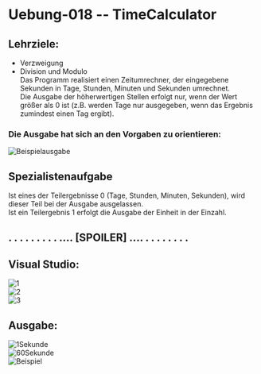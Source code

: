 # Uebung-018  --  TimeCalculator

## Lehrziele:  
 - Verzweigung  
 - Division und Modulo  
Das Programm realisiert einen Zeitumrechner, der eingegebene Sekunden in Tage, Stunden, Minuten und Sekunden umrechnet.  
Die Ausgabe der höherwertigen Stellen erfolgt nur, wenn der Wert größer als 0 ist (z.B. werden Tage nur ausgegeben, wenn das Ergebnis zumindest einen Tag ergibt).  

### Die Ausgabe hat sich an den Vorgaben zu orientieren:  
![Beispielausgabe](https://github.com/IxI-Enki/Uebung-018/assets/138018029/c3036210-d9c0-4551-9ca5-947cbf7de037)


## Spezialistenaufgabe
Ist eines der Teilergebnisse 0 (Tage, Stunden, Minuten, Sekunden), wird dieser Teil bei der Ausgabe ausgelassen.   
Ist ein Teilergebnis 1 erfolgt die Ausgabe der Einheit in der Einzahl.  


## . . . . . . . . . .... [SPOILER] .... . . . . . . . .  

## Visual Studio:  
![1](https://github.com/IxI-Enki/Uebung-018/assets/138018029/5ffc0dba-21c4-477d-bbf6-ad8e2017aecc)  
![2](https://github.com/IxI-Enki/Uebung-018/assets/138018029/93073df5-5cd2-4fb7-8b7d-c06b5541a4ba)  
![3](https://github.com/IxI-Enki/Uebung-018/assets/138018029/318b9635-90e0-4720-a8ff-02713735c269)  

## Ausgabe:  
![1Sekunde](https://github.com/IxI-Enki/Uebung-018/assets/138018029/294eb6b6-5617-4d04-ae64-e8891696f8db)  
![60Sekunde](https://github.com/IxI-Enki/Uebung-018/assets/138018029/8efcecc4-95b3-4e77-8540-7a516bc08c0b)  
![Beispiel](https://github.com/IxI-Enki/Uebung-018/assets/138018029/b933cd2b-b130-4ee1-987b-14ef981a664a)  

